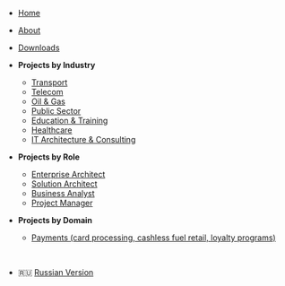 - [Home](/en/)
- [About](/en/about)
- [Downloads](/en/downloads)

- **Projects by Industry**
  - [Transport](/en/projects/transport)
  - [Telecom](/en/projects/telecom)
  - [Oil & Gas](/en/projects/oilgas)
  - [Public Sector](/en/projects/gov)
  - [Education & Training](/en/projects/education)
  - [Healthcare](/en/projects/healthcare)
  - [IT Architecture & Consulting](/en/projects/it)

- **Projects by Role**
  - [Enterprise Architect](/en/roles/enterprise-architect)
  - [Solution Architect](/en/roles/solution-architect)
  - [Business Analyst](/en/roles/business-analyst)
  - [Project Manager](/en/roles/project-manager)

- **Projects by Domain**
  - [Payments (card processing, cashless fuel retail, loyalty programs)](/en/domains/card-processing)

<br>

- 🇷🇺 [Russian Version](/ru/)